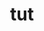 ---
category: 3-letters
denotation: null
name: tut
reference_link: https://www.etymonline.com/word/tut
root_language: null
root_name: null
title: tut
type: free
word_sums:
- respelling: tut
  sum: 'Tut + '
---
